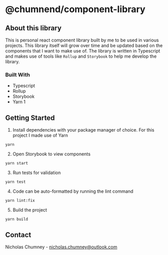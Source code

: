 # @chumnend/component-library

## About this library
This is personal react component library built by me to be used in various projects. This library itself
will grow over time and be updated based on the components that I want to make use of. The library is written 
in Typescript and makes use of tools like `Rollup` and `Storybook` to help me develop the library.

### Built With
- Typescript
- Rollup
- Storybook
- Yarn 1

## Getting Started
1) Install dependencies with your package manager of choice. For this project I made use of Yarn

```
yarn
```

2) Open Storybook to view components

```
yarn start
```

3) Run tests for validation

```
yarn test
```

4) Code can be auto-formatted by running the lint command

```
yarn lint:fix
```

5) Build the project

```
yarn build
```

## Contact
Nicholas Chumney - [nicholas.chumney@outlook.com](nicholas.chumney@outlook.com) 
